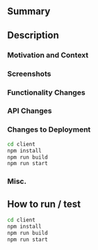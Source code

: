 <!-- Please only keep sections that are relevant. --> 

## Summary
<!-- Is this a bug fixing or feature --->
<!--- e.g. Bug fix #1234 -->
<!--- e.g. New feature - Added TA for xxxx -->

## Description
<!-- For each section, please include both changes to client and server, if you made changes to them. -->

### Motivation and Context
<!--- Why is this change required? What problem does it solve? -->

### Screenshots
<!-- Keep this section only when there's any UI change to the client / web page. -->

### Functionality Changes
<!-- Keep this section only when there's any feature change. Focus on UX change / big UI change. -->

### API Changes
<!-- Keep this section when necessary. -->

### Changes to Deployment
<!-- Please update accordingly. We shall update this when we have a proper backend server. For example: -->

```sh
cd client
npm install
npm run build
npm run start
```

### Misc.
<!-- Other parts you want to highlight -->

## How to run / test
<!-- Commands to run / test changes in your PR. For example, command to start a test server for frontend. Please update accordingly -->

```sh
cd client
npm install
npm run build
npm run start
```
